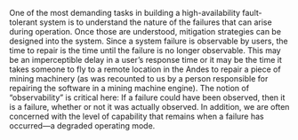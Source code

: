 One of the most demanding tasks in building a high-availability fault-tolerant system is to understand the nature of the failures that can arise during operation. Once those are understood, mitigation strategies can be designed into the system. Since a system failure is observable by users, the time to repair is the time until the failure is no longer observable. This may be an imperceptible delay in a user’s response time or it may be the time it takes someone to fly to a remote location in the Andes to repair a piece of mining machinery (as was recounted to us by a person responsible for repairing the software in a mining machine engine). The notion of “observability” is critical here: If a failure could have been observed, then it is a failure, whether or not it was actually observed. In addition, we are often concerned with the level of capability that remains when a failure has occurred—a degraded operating mode.